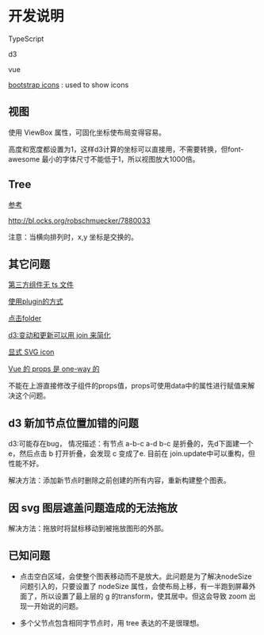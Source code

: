 # 开发说明

TypeScript

d3

vue

[bootstrap icons](https://icons.getbootstrap.com) : used to show icons

## 视图

使用 ViewBox 属性，可固化坐标使布局变得容易。

高度和宽度都设置为1，这样d3计算的坐标可以直接用，不需要转换，但font-awesome 最小的字体尺寸不能低于1，所以视图放大1000倍。

## Tree

[参考](https://observablehq.com/@d3/tidy-tree)

http://bl.ocks.org/robschmuecker/7880033

注意：当横向排列时，x,y 坐标是交换的。
## 其它问题

[第三方组件无 ts 文件](https://www.jianshu.com/p/1e262b487f26)

[使用plugin的方式](https://v3.vuejs.org/guide/plugins.html#using-a-plugin)

[点击folder](http://mbostock.github.io/d3/talk/20111018/tree.html)

[d3:变动和更新可以用 join 来简化](https://www.codementor.io/@milesbryony/d3-js-join-14gqdz3hfj)

[显式 SVG icon](https://cli.vuejs.org/guide/html-and-static-assets.html#static-assets-handling)

[Vue 的 props 是 one-way 的](https://v3.vuejs.org/guide/component-props.html#one-way-data-flow)

不能在上游直接修改子组件的props值，props可使用data中的属性进行赋值来解决这个问题。

## d3 新加节点位置加错的问题

d3:可能存在bug， 情况描述：有节点 a-b-c a-d b-c 是折叠的，先d下面建一个 e，然后点击 b 打开折叠，会发现 c 变成了e. 目前在 join.update中可以重构，但性能不好。

解决方法：添加新节点时删除之前创建的所有内容，重新构建整个图表。

## 因 svg 图层遮盖问题造成的无法拖放

解决方法：拖放时将鼠标移动到被拖放图形的外部。
## 已知问题

- 点击空白区域，会使整个图表移动而不是放大。此问题是为了解决nodeSize 问题引入的，只要设置了 nodeSize 属性，会使布局上移，有一半跑到屏幕外面了，所以设置了最上层的 g 的transform，使其居中。但这会导致 zoom 出现一开始说的问题。

- 多个父节点包含相同字节点时，用 tree 表达的不是很理想。